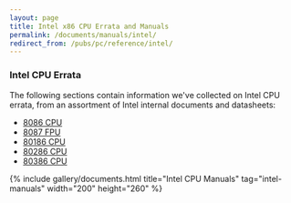 ```yaml
---
layout: page
title: Intel x86 CPU Errata and Manuals
permalink: /documents/manuals/intel/
redirect_from: /pubs/pc/reference/intel/
---
```


### Intel CPU Errata

The following sections contain information we've collected on Intel CPU errata, from an assortment
of Intel internal documents and datasheets:

  - [8086 CPU](8086/)
  - [8087 FPU](8087/)
  - [80186 CPU](80186/)
  - [80286 CPU](80286/)
  - [80386 CPU](80386/)

{% include gallery/documents.html title="Intel CPU Manuals" tag="intel-manuals" width="200" height="260" %}
